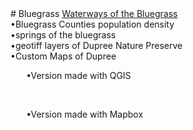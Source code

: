 <head>
  <style>p.indent{ padding-left: 1.8em }</style>
 </head>
# Bluegrass
<a href= https://kathleengkilcoyne.github.io/Bluegrass/Waterways> Waterways of the Bluegrass </a> <br>
•Bluegrass Counties population density <br>
•springs of the bluegrass <br>
•geotiff layers of Dupree Nature Preserve <br>
•Custom Maps of Dupree <br>
<p class="indent">•Version made with QGIS </p><br>
<p class="indent">•Version made with Mapbox</p>
